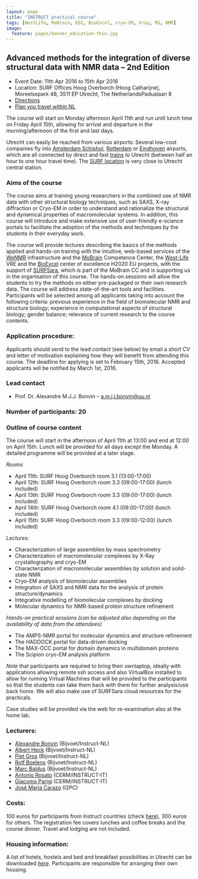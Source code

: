```yaml
---
layout: page
title: "INSTRUCT practical course"
tags: [WestLife, MoBrain, EGI, BioExcel, cryo-EM, Xray, MS, NMR]
image:
  feature: pages/banner_education-thin.jpg
---
```


## Advanced methods for the integration of diverse structural data with NMR data – 2nd Edition

* Event Date: 11th Apr 2016 to 15th Apr 2016
* Location: SURF Offices Hoog Overborch (Hoog Catharijne), Moreelsepark 48, 3511 EP Utrecht, The NetherlandsPadualaan 8
* [Directions](https://www.google.nl/maps/place/SURF/@52.0891266,5.1113904,17z/data=!3m1!4b1!4m2!3m1!1s0x47c66f643c8cc5d3:0xb3c244816bf24e33)
* [Plan you travel within NL](http://9292.nl/en)

The course will start on Monday afternoon April 11th and run until lunch time on Friday April 15th, allowing for arrival and departure in the morning/afternoon of the first and last days.

Utrecht can easily be reached from various airports: Several low-cost companies fly into [Amsterdam Schiphol](http://www.schiphol.nl/), [Rotterdam](http://www.rotterdamthehagueairport.nl/en/) or [Eindhoven](http://www.eindhovenairport.com/en/) airports, which are all connected by direct and fast [trains](http://www.ns.nl/en) to Utrecht (between half an hour to one hour travel time). The [SURF location](https://www.google.nl/maps/place/SURF/@52.0891266,5.1113904,17z/data=!3m1!4b1!4m2!3m1!1s0x47c66f643c8cc5d3:0xb3c244816bf24e33) is very close to Utrecht central station. 


### Aims of the course

The course aims at training young researchers in the combined use of NMR data with other structural biology techniques, such as SAXS, X-ray diffraction or Cryo-EM in order to understand and rationalize the structural and dynamical properties of macromolecular systems. In addition, this course will introduce and make extensive use of user-friendly e-science portals to facilitate the adoption of the methods and techniques by the students in their everyday work.

The course will provide lectures describing the basics of the methods applied and hands-on training with the intuitive, web-based services of the [WeNMR](http://www.wenmr.eu) infrastructure and the [MoBrain](https://wiki.egi.eu/wiki/EGI-Engage:WP6#TASK_SA2.5_MoBrain) Competence Center, the [West-Life](http://www.west-life.eu) VRE and the [BioExcel](http://www.bioexcel.eu) center of excellence H2020 EU projects, with the support of [SURFSara](https://www.surf.nl/en/about-surf/subsidiaries/surfsara/), which is part of the MoBrain CC and is supporting us in the organisation of this course. The hands-on sessions will allow the students to try the methods on either pre-packaged or their own research data. The course will address state-of-the-art tools and facilities. Participants will be selected among all applicants taking into account the following criteria: previous experience in the field of biomolecular NMR and structure biology; experience in computational aspects of structural biology; gender balance; relevance of current research to the course contents.


### Application procedure: 

Applicants should send to the lead contact (see below) by email a short CV and letter of motivation explaining how they will benefit from attending this course. The deadline for applying is set to February 15th, 2016. Accepted applicants will be notified by March 1st, 2016.


### Lead contact

* Prof. Dr. Alexandre M.J.J. Bonvin – a.m.j.j.bonvin@uu.nl

### Number of participants: 20


### Outline of course content

The course will start in the afternoon of April 11th at 13:00 and end at 12:00 on April 15th. Lunch will be provided for all days except the Monday.
A detailed programme will be provided at a later stage.

*Rooms*

* April 11th: SURF Hoog Overborch room 3.1 (13:00-17:00)
* April 12th: SURF Hoog Overborch room 3.3 (09:00-17:00) (lunch included)
* April 13th: SURF Hoog Overborch room 3.3 (09:00-17:00) (lunch included)
* April 14th: SURF Hoog Overborch room 4.1 (09:00-17:00) (lunch included)
* April 15th: SURF Hoog Overborch room 3.3 (09:00-12:00) (lunch included)


*Lectures:*

* Characterization of large assemblies by mass spectrometry
* Characterization of macromolecular complexes by X-Ray crystallography and cryo-EM
* Characterization of macromolecular assemblies by solution and solid-state NMR
* Cryo-EM analysis of biomolecular assemblies
* Integration of SAXS and NMR data for the analysis of protein structure/dynamics
* Integrative modelling of biomolecular complexes by docking
* Molecular dynamics for NMR-based protein structure refinement


*Hands-on practical sessions (can be adjusted also depending on the availability of data from the attendees)*

* The AMPS-NMR portal for molecular dynamics and structure refinement
* The HADDOCK portal for data-driven docking
* The MAX-OCC portal for domain dynamics in multidomain proteins
* The Scipion cryo-EM analysis platform

_Note_ that participants are required to bring their ownlaptop, ideally with applications allowing remote ssh access and also VirtualBox installed to allow for running Virtual Machines that will be provided to the participants so that the students can take them back with them for further analysis/use back home. We will also make use of SURFSara cloud resources for the practicals.

Case studies will be provided via the web for re-examination also at the home lab.


### Lecturers:

* [Alexandre Bonvin](http://www.uu.nl/staff/amjjbonvin) (Bijvoet/Instruct-NL)
* [Albert Heck](http://www.uu.nl/staff/AJRHeck) (Bijvoet/Instruct-NL)
* [Piet Gros](http://www.uu.nl/staff/PGros) (Bijvoet/Instruct-NL)
* [Rolf Boelens](http://www.uu.nl/staff/RBoelens) (Bijvoet/Instruct-NL)
* [Marc Baldus](http://www.uu.nl/staff/MBaldus) (Bijvoet/Instruct-NL)
* [Antonio Rosato](http://www.cerm.unifi.it/people/antonio-rosato) (CERM/INSTRUCT-IT)
* [Giacomo Parigi](http://www.cerm.unifi.it/people/giacomo-parigi) (CERM/INSTRUCT-IT)
* [José Maria Carazo](http://biocomp.cnb.csic.es/carazo) (I2PC)

 
### Costs: 

100 euros for participants from Instruct countries (check [here](https://www.structuralbiology.eu/resources/countries)), 300 euros for others. The registration fee covers lunches and coffee breaks and the course dinner. Travel and lodging are not included.

### Housing information:

A list of hotels, hostels and bed and breakfast possibilities in Utrecht can be downloaded [*here*](/docs/Hotels-Utrecht-Nov2015.pdf).
Participants are responsible for arranging their own housing.


